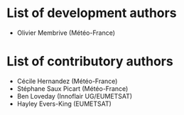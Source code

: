 # List of development authors
* Olivier Membrive (Météo-France)

# List of contributory authors
* Cécile Hernandez (Météo-France)
* Stéphane Saux Picart (Météo-France)
* Ben Loveday (Innoflair UG/EUMETSAT)
* Hayley Evers-King (EUMETSAT)

